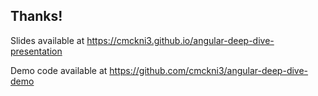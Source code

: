 ## Thanks!

Slides available at https://cmckni3.github.io/angular-deep-dive-presentation

Demo code available at https://github.com/cmckni3/angular-deep-dive-demo